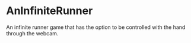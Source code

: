 # AnInfiniteRunner
An infinite runner game that has the option to be controlled with the hand through the webcam.
